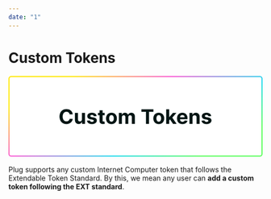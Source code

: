 ```yaml
---
date: "1"
---
```

# Custom Tokens

![](imgs/custom-tokens.png)

Plug supports any custom Internet Computer token that follows the Extendable Token Standard. By this, we mean any user can **add a custom token following the EXT standard**.
